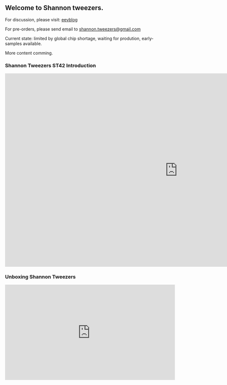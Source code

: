 ## Welcome to Shannon tweezers.

For discussion, please visit: [eevblog](https://www.eevblog.com/forum/testgear/design-a-new-precision-lcr-tweezers/)

For pre-orders, please send email to shannon.tweezers@gmail.com

Current state: limited by global chip shortage, waiting for prodution, early-samples available.

More content comming.

### Shannon Tweezers ST42 Introduction

<p align="center">
<iframe width="1136" height="639" src="https://www.youtube.com/embed/N05yWY9Rk6A" title="YouTube video player" frameborder="0" allow="accelerometer; autoplay; clipboard-write; encrypted-media; gyroscope; picture-in-picture" allowfullscreen></iframe>
</p>

### Unboxing Shannon Tweezers

<p align="center">
<iframe width="560" height="315" src="https://www.youtube.com/embed/JMyViml9v5A" title="YouTube video player" frameborder="0" allow="accelerometer; autoplay; clipboard-write; encrypted-media; gyroscope; picture-in-picture" allowfullscreen></iframe>
</p>

